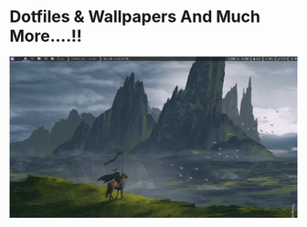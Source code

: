 # Dotfiles & Wallpapers And Much More....!!

![preview](https://raw.githubusercontent.com/Sidmaz666/dotfiles/main/desktop.png)
